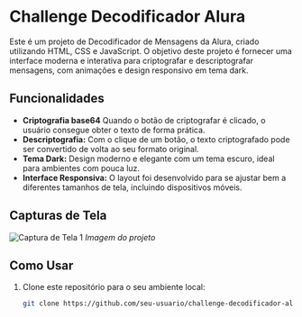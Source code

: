 # Challenge Decodificador Alura

Este é um projeto de Decodificador de Mensagens da Alura, criado utilizando HTML, CSS e JavaScript. O objetivo deste projeto é fornecer uma interface moderna e interativa para criptografar e descriptografar mensagens, com animações e design responsivo em tema dark.

## Funcionalidades

- **Criptografia base64** Quando o botão de criptografar é clicado, o usuário consegue obter o texto de forma prática.
- **Descriptografia:** Com o clique de um botão, o texto criptografado pode ser convertido de volta ao seu formato original.
- **Tema Dark:** Design moderno e elegante com um tema escuro, ideal para ambientes com pouca luz.
- **Interface Responsiva:** O layout foi desenvolvido para se ajustar bem a diferentes tamanhos de tela, incluindo dispositivos móveis.

## Capturas de Tela

![Captura de Tela 1](link_da_imagem)
*Imagem do projeto*


## Como Usar

1. Clone este repositório para o seu ambiente local:
   ```bash
   git clone https://github.com/seu-usuario/challenge-decodificador-alura
